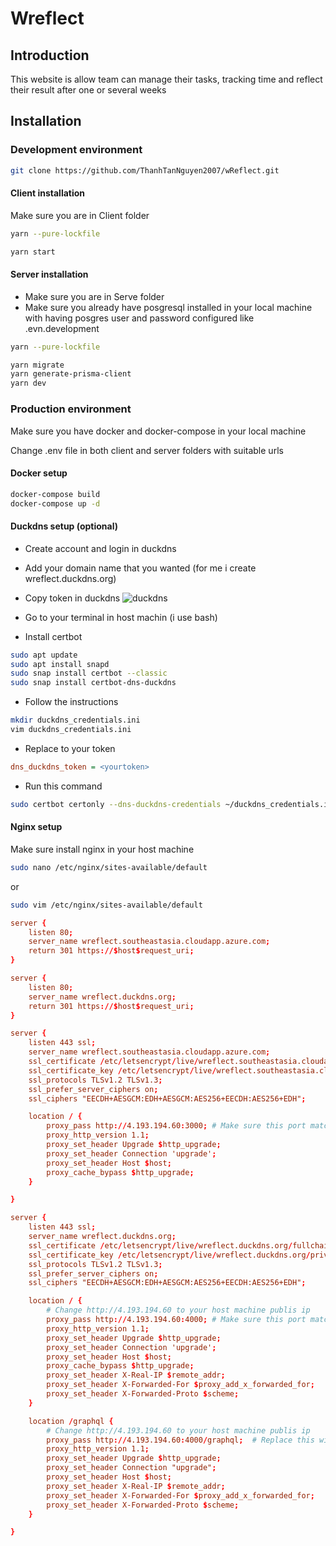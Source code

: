 # Wreflect
## Introduction
 
 This website is allow team can manage their tasks, tracking time and reflect their result after one or several weeks 

## Installation

### Development environment

```bash
git clone https://github.com/ThanhTanNguyen2007/wReflect.git
```

#### Client installation
Make sure you are in Client folder
```bash
yarn --pure-lockfile
```
```bash
yarn start
```

#### Server installation

- Make sure you are in Serve folder
- Make sure you already have posgresql installed in your local machine with having posgres user and password configured like .evn.development

````bash
yarn --pure-lockfile
````
````bash
yarn migrate
yarn generate-prisma-client
yarn dev
````

### Production environment
Make sure you have docker and docker-compose in your local machine

Change .env file in both client and server folders with suitable urls 

#### Docker setup

````bash
docker-compose build
docker-compose up -d
````

#### Duckdns setup (optional)

- Create account and login in duckdns

- Add your domain name that you wanted (for me i create wreflect.duckdns.org)

- Copy token in duckdns
![duckdns](../../Screenshot%202023-06-01%20at%2012.17.16.png "Duck DNS")

- Go to your terminal in host machin (i use bash)

- Install certbot 
```bash
sudo apt update
sudo apt install snapd
sudo snap install certbot --classic
sudo snap install certbot-dns-duckdns
```
- Follow the instructions

```bash
mkdir duckdns_credentials.ini
vim duckdns_credentials.ini
```

- Replace <yourtoken> to your token 
```ini
dns_duckdns_token = <yourtoken>
```

- Run this command

```bash
sudo certbot certonly --dns-duckdns-credentials ~/duckdns_credentials.ini -d <your domain name>
```

#### Nginx setup

Make sure install nginx in your host machine

```bash
sudo nano /etc/nginx/sites-available/default
```
or
```bash
sudo vim /etc/nginx/sites-available/default
```

```conf
server {
    listen 80;
    server_name wreflect.southeastasia.cloudapp.azure.com;
    return 301 https://$host$request_uri;
}

server {
    listen 80;
    server_name wreflect.duckdns.org;
    return 301 https://$host$request_uri;
}

server {
    listen 443 ssl;
    server_name wreflect.southeastasia.cloudapp.azure.com;
    ssl_certificate /etc/letsencrypt/live/wreflect.southeastasia.cloudapp.azure.com/fullchain.pem; # managed by Certbot
    ssl_certificate_key /etc/letsencrypt/live/wreflect.southeastasia.cloudapp.azure.com/privkey.pem; # managed by Certbot
    ssl_protocols TLSv1.2 TLSv1.3;
    ssl_prefer_server_ciphers on;
    ssl_ciphers "EECDH+AESGCM:EDH+AESGCM:AES256+EECDH:AES256+EDH";

    location / {
        proxy_pass http://4.193.194.60:3000; # Make sure this port matches your app's listening port
        proxy_http_version 1.1;
        proxy_set_header Upgrade $http_upgrade;
        proxy_set_header Connection 'upgrade';
        proxy_set_header Host $host;
        proxy_cache_bypass $http_upgrade;
    }

}

server {
    listen 443 ssl;
    server_name wreflect.duckdns.org;
    ssl_certificate /etc/letsencrypt/live/wreflect.duckdns.org/fullchain.pem;
    ssl_certificate_key /etc/letsencrypt/live/wreflect.duckdns.org/privkey.pem;
    ssl_protocols TLSv1.2 TLSv1.3;
    ssl_prefer_server_ciphers on;
    ssl_ciphers "EECDH+AESGCM:EDH+AESGCM:AES256+EECDH:AES256+EDH";

    location / {
		# Change http://4.193.194.60 to your host machine publis ip
        proxy_pass http://4.193.194.60:4000; # Make sure this port matches your app's listening port
        proxy_http_version 1.1;
        proxy_set_header Upgrade $http_upgrade;
        proxy_set_header Connection 'upgrade';
        proxy_set_header Host $host;
        proxy_cache_bypass $http_upgrade;
        proxy_set_header X-Real-IP $remote_addr;
        proxy_set_header X-Forwarded-For $proxy_add_x_forwarded_for;
        proxy_set_header X-Forwarded-Proto $scheme;
    }

    location /graphql {
		# Change http://4.193.194.60 to your host machine publis ip
        proxy_pass http://4.193.194.60:4000/graphql;  # Replace this with your backend server's address
        proxy_http_version 1.1;
        proxy_set_header Upgrade $http_upgrade;
        proxy_set_header Connection "upgrade";
        proxy_set_header Host $host;
        proxy_set_header X-Real-IP $remote_addr;
        proxy_set_header X-Forwarded-For $proxy_add_x_forwarded_for;
        proxy_set_header X-Forwarded-Proto $scheme;
    }

}
```


